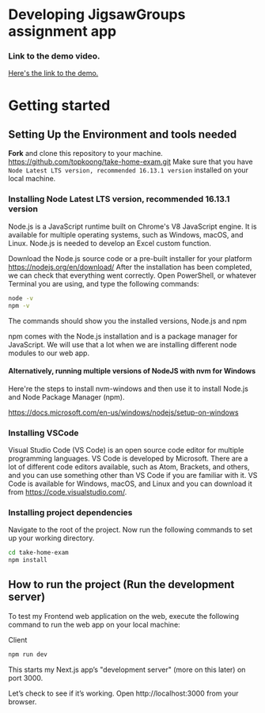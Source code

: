 # Developing JigsawGroups assignment app

### Link to the demo video.

[Here's the link to the demo.](https://take-home-exam.vercel.app/)

# Getting started

## Setting Up the Environment and tools needed

**Fork** and clone this repository to your machine. https://github.com/topkoong/take-home-exam.git
Make sure that you have `Node Latest LTS version, recommended 16.13.1 version` installed on your local machine.

### Installing Node Latest LTS version, recommended 16.13.1 version

Node.js is a JavaScript runtime built on Chrome's V8 JavaScript engine. It is available for multiple operating systems, such as Windows, macOS, and Linux. Node.js is needed to develop an Excel custom function.

Download the Node.js source code or a pre-built installer for your platform https://nodejs.org/en/download/
After the installation has been completed, we can check that everything went correctly. Open PowerShell, or whatever Terminal you are using, and type the following commands:

```bash
node -v
npm -v
```

The commands should show you the installed versions, Node.js and npm

npm comes with the Node.js installation and is a package manager for JavaScript. We will use that a lot when we are installing different node modules to our web app.

#### Alternatively, running multiple versions of NodeJS with nvm for Windows

Here're the steps to install nvm-windows and then use it to install Node.js and Node Package Manager (npm).

https://docs.microsoft.com/en-us/windows/nodejs/setup-on-windows

### Installing VSCode

Visual Studio Code (VS Code) is an open source code editor for multiple programming languages. VS Code is developed by Microsoft. There are a lot of different code editors available, such as Atom, Brackets, and others, and you can use something other than VS Code if you are familiar with it. VS Code is available for Windows, macOS, and Linux and you can download it from https://code.visualstudio.com/.

### Installing project dependencies

Navigate to the root of the project. Now run the following commands to set up your working directory.

```bash
cd take-home-exam
npm install
```

## How to run the project (Run the development server)

To test my Frontend web application on the web, execute the following command to run the web app on your local machine:

Client

```bash
npm run dev
```

This starts my Next.js app’s "development server" (more on this later) on port 3000.

Let’s check to see if it’s working. Open http://localhost:3000 from your browser.

